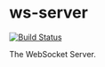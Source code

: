 # ws-server

[![Build Status](https://travis-ci.org/solver-workshop/ws-server.svg?branch=master)](https://travis-ci.org/solver-workshop/ws-server)

The WebSocket Server.
